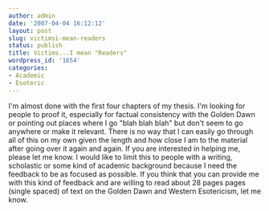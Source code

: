 ```yaml
---
author: admin
date: '2007-04-04 16:12:12'
layout: post
slug: victimsi-mean-readers
status: publish
title: Victims...I mean "Readers"
wordpress_id: '1654'
categories:
- Academic
- Esoteric
---
```


I'm almost done with the first four chapters of my thesis. I'm looking
for people to proof it, especially for factual consistency with the
Golden Dawn or pointing out places where I go "blah blah blah" but don't
seem to go anywhere or make it relevant. There is no way that I can
easily go through all of this on my own given the length and how close I
am to the material after going over it again and again. If you are
interested in helping me, please let me know. I would like to limit this
to people with a writing, scholastic or some kind of academic background
because I need the feedback to be as focused as possible. If you think
that you can provide me with this kind of feedback and are willing to
read about 28 pages pages (single spaced) of text on the Golden Dawn and
Western Esotericism, let me know.
